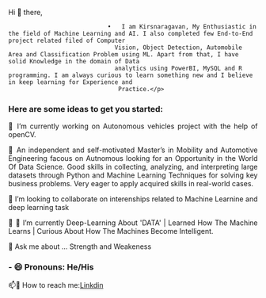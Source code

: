 <p style= 'text-align: justify;'> Hi 👋 there, 
  
                                •	I am Kirsnaragavan, My Enthusiastic in the field of Machine Learning and AI. I also completed few End-to-End project related filed of Computer                                    
                                  Vision, Object Detection, Automobile Area and Classification Problem using ML. Apart from that, I have solid Knowledge in the domain of Data                                        
                                  analytics using PowerBI, MySQL and R programming. I am always curious to learn something new and I believe in keep learning for Experience and                                      
                                   Practice.</p>

<h3 align="left"> Here are some ideas to get you started:</h3>

<p style= 'text-align: justify;'> 🔭 I’m currently working on  Autonomous vehicles project with the help of openCV.</p>

<p style= 'text-align: justify;'> 🌱  An independent and self-motivated Master’s in Mobility and Automotive Engineering  facous on Autnomous looking for an Opportunity in the                                            
                                       World Of Data Science. Good skills in collecting, analyzing, and interpreting large datasets through Python and Machine Learning Techniques  
                                      for solving key business problems. Very eager to apply acquired skills in real-world cases.</p>

<p style= 'text-align: justify;'> 👯 I’m looking to collaborate on interenships related to Machine Learnine and deep learning task</p>

<p style= 'text-align: justify;'> 👯 🤔 I’m currently Deep-Learning About 'DATA' | Learned How The Machine Learns | Curious About How The Machines Become Intelligent.</p>

<p style= 'text-align: justify;'> 💬 Ask me about ... Strength and Weakeness</p>

<h3 align="left"> - 😄 Pronouns: He/His </h3>

📫💬 How to reach me:[Linkdin](https://www.linkedin.com/in/arudpiragasam-krishnaragavan-a60590163/)



